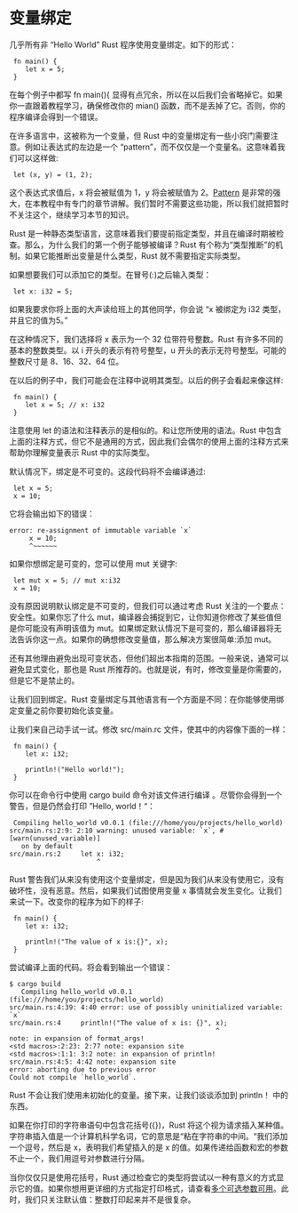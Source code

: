 # 变量绑定 

几乎所有非 “Hello World” Rust 程序使用变量绑定。如下的形式：

```
 fn main() {
	let x = 5;
 }
```

在每个例子中都写 fn main(){ 显得有点冗余，所以在以后我们会省略掉它。如果你一直跟着教程学习，确保修改你的 mian() 函数，而不是丢掉了它。否则，你的程序编译会得到一个错误。

在许多语言中，这被称为一个变量，但 Rust 中的变量绑定有一些小窍门需要注意。例如让表达式的左边是一个 “pattern”，而不仅仅是一个变量名。这意味着我们可以这样做:

```
 let (x, y) = (1, 2);
```

这个表达式求值后，x 将会被赋值为 1，y 将会被赋值为 2。[Pattern](https://doc.rust-lang.org/stable/book/patterns.html) 是非常的强大，在本教程中有专门的章节讲解。我们暂时不需要这些功能，所以我们就把暂时不关注这个，继续学习本节的知识。

Rust 是一种静态类型语言，这意味着我们要提前指定类型，并且在编译时期被检查。那么，为什么我们的第一个例子能够被编译？Rust 有个称为“类型推断”的机制。如果它能推断出变量是什么类型，Rust 就不需要指定实际类型。

如果想要我们可以添加它的类型。在冒号(:)之后输入类型：

```
 let x: i32 = 5;
```

如果我要求你将上面的大声读给班上的其他同学，你会说 “x 被绑定为 i32 类型，并且它的值为5。”

在这种情况下，我们选择将 x 表示为一个 32 位带符号整数。Rust 有许多不同的基本的整数类型。以 i 开头的表示有符号整型，u 开头的表示无符号整型。可能的整数尺寸是 8、16、32、64 位。

在以后的例子中，我们可能会在注释中说明其类型。以后的例子会看起来像这样:

```
 fn main() {
	let x = 5; // x: i32
 }
```

注意使用 let 的语法和注释表示的是相似的。和让您所使用的语法。Rust 中包含上面的注释方式，但它不是通用的方式，因此我们会偶尔的使用上面的注释方式来帮助你理解变量表示 Rust 中的实际类型。

默认情况下，绑定是不可变的。这段代码将不会编译通过:

```
 let x = 5;
 x = 10;
```

它将会输出如下的错误：

```
error: re-assignment of immutable variable `x`
     x = 10;
     ^~~~~~~
```

如果你想绑定是可变的，您可以使用 mut 关键字:

```
 let mut x = 5; // mut x:i32
 x = 10;
```

没有原因说明默认绑定是不可变的，但我们可以通过考虑 Rust 关注的一个要点：安全性。如果你忘了什么 mut，编译器会捕捉到它，让你知道你修改了某些值但是你可能没有声明该值为 mut。如果绑定默认情况下是可变的，那么编译器将无法告诉你这一点。如果你的确想修改变量值，那么解决方案很简单:添加 mut。

还有其他理由避免出现可变状态，但他们超出本指南的范围。一般来说，通常可以避免显式变化，那也是 Rust 所推荐的。也就是说，有时，修改变量是你需要的，但是它不是禁止的。

让我们回到绑定。Rust 变量绑定与其他语言有一个方面是不同：在你能够使用绑定变量之前你要初始化该变量。

让我们来自己动手试一试。修改 src/main.rc 文件，使其中的内容像下面的一样：

```
 fn main() {
 	let x: i32;
	
	println!("Hello world!");
 }
```

你可以在命令行中使用 cargo build 命令对该文件进行编译 。尽管你会得到一个警告，但是仍然会打印 ”Hello, world！“：

```
 Compiling hello_world v0.0.1 (file:///home/you/projects/hello_world)
src/main.rs:2:9: 2:10 warning: unused variable: `x`, #[warn(unused_variable)]
   on by default
src/main.rs:2     let x: i32;
                      ^
```

Rust 警告我们从来没有使用这个变量绑定，但是因为我们从来没有使用它，没有破坏性，没有恶意。然后，如果我们试图使用变量 x 事情就会发生变化。让我们来试一下。改变你的程序为如下的样子:

```
 fn main() {
	let x: i32;
 	
	println!("The value of x is:{}", x);
 }
```

尝试编译上面的代码。将会看到输出一个错误：

```
$ cargo build
   Compiling hello_world v0.0.1 (file:///home/you/projects/hello_world)
src/main.rs:4:39: 4:40 error: use of possibly uninitialized variable: `x`
src/main.rs:4     println!("The value of x is: {}", x);
                                                    ^
note: in expansion of format_args!
<std macros>:2:23: 2:77 note: expansion site
<std macros>:1:1: 3:2 note: in expansion of println!
src/main.rs:4:5: 4:42 note: expansion site
error: aborting due to previous error
Could not compile `hello_world`.
```

Rust 不会让我们使用未初始化的变量。接下来，让我们谈谈添加到 println！ 中的东西。

如果在你打印的字符串语句中包含花括号({})，Rust 将这个视为请求插入某种值。字符串插入值是一个计算机科学名词，它的意思是“粘在字符串的中间。“我们添加一个逗号，然后是 x，表明我们希望插入的是 x 的值。如果传递给函数和宏的参数不止一个，我们用逗号对参数进行分隔。

当你仅仅只是使用花括号，Rust 通过检查它的类型将尝试以一种有意义的方式显示它的值。如果你想用更详细的方式指定打印格式，请查看[多个可选参数可用](https://doc.rust-lang.org/stable/std/fmt/)。此时，我们只关注默认值：整数打印起来并不是很复杂。

